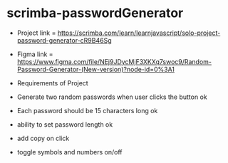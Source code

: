 # scrimba-passwordGenerator
 
* Project link = https://scrimba.com/learn/learnjavascript/solo-project-password-generator-cR9B46Sg

* Figma link = https://www.figma.com/file/NEj9JDycMjF3XKXq7swoc9/Random-Password-Generator-(New-version)?node-id=0%3A1

* Requirements of Project 

* Generate two random passwords when user clicks the button ok 

* Each password should be 15 characters long ok

* ability to set password length ok

* add copy on click

* toggle symbols and numbers on/off